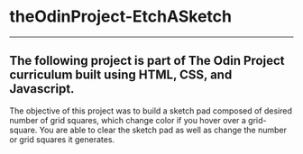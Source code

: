 # theOdinProject-EtchASketch
---
The following project is part of The Odin Project curriculum built using HTML, CSS, and Javascript.
---
The objective of this project was to build a sketch pad composed of desired number of grid squares, which change color if you hover
over a grid-square. You are able to clear the sketch pad as well as change the number or grid squares it generates.

